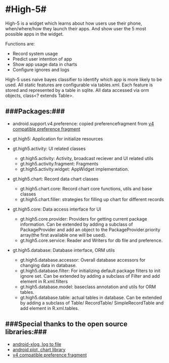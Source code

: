 #High-5#
======
High-5 is a widget which learns about how users use their phone, when/where/how they launch their apps. 
And show user the 5 most possible apps in the widget.

Functions are:
* Record system usage
* Predict user intention of app
* Show app usage data in charts
* Configure ignores and logs

High-5 uses naive bayes classifier to identify which app is more likely to be used. All static features 
are configurable via tables.xml. Each feature is stored and represented by a table in sqlite. All data 
accessed via orm objects, class<? extends Table>.

###Packages:###
--------

* android.support.v4.preference: copied preferencefragment from [v4 compatible preference fragment](https://github.com/kolavar/android-support-v4-preferencefragment)

* gt.high5: Application for initialize resources

* gt.high5.activity: UI related classes
  * gt.high5.activity: Activity, broadcast reciever and UI related utils
  * gt.high5.activity.fragment: Fragments
  * gt.high5.activity.widget: AppWidget implementation.

* gt.high5.chart: Record data chart classes
  * gt.high5.chart.core: Record chart core functions, utils and base classes
  * gt.high5.chart.filler: strategies for filling up chart for different records
* gt.high5.core: Data access interface for UI
  * gt.high5.core.provider: Providers for getting current package information. Can be extended by adding 
    a subclass of PackageProvider and add an object to the PackageProvider.priority array(the first 
    available one will be used).
  * gt.high5.core.service: Reader and Writers for db file and preference.
* gt.high5.database: Database interface, ORM utils
  * gt.high5.database.accessor: Overall database accessors for changing data in database.
  * gt.high5.database.filter: For initializing default package filters to init ignore set. Can be extended
    by adding a subclass of Filter and add element in R.xml.filters
  * gt.high5.database.model: baseclass annotation and utils for ORM tables.
  * gt.high5.database.table: actual tables in database. Can be extended by adding a subclass of Table/ RecordTable/ 
    SimpleRecordTable and add element in R.xml.tables.
    
###Special thanks to the open source libraries:###
---------
  * [android-xlog, log to file](https://github.com/curioustechizen/android-xlog)
  * [android plot, chart library](http://androidplot.com/)
  * [v4 compatible preference fragment](https://github.com/kolavar/android-support-v4-preferencefragment)
